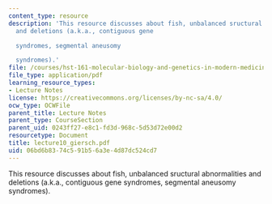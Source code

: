 ```yaml
---
content_type: resource
description: 'This resource discusses about fish, unbalanced sructural abnormalities
  and deletions (a.k.a., contiguous gene

  syndromes, segmental aneusomy

  syndromes).'
file: /courses/hst-161-molecular-biology-and-genetics-in-modern-medicine-fall-2007/06bd6b8374c591b56a3e4d87dc524cd7_lecture10_giersch.pdf
file_type: application/pdf
learning_resource_types:
- Lecture Notes
license: https://creativecommons.org/licenses/by-nc-sa/4.0/
ocw_type: OCWFile
parent_title: Lecture Notes
parent_type: CourseSection
parent_uid: 0243ff27-e8c1-fd3d-968c-5d53d72e00d2
resourcetype: Document
title: lecture10_giersch.pdf
uid: 06bd6b83-74c5-91b5-6a3e-4d87dc524cd7
---
```

This resource discusses about fish, unbalanced sructural abnormalities and deletions (a.k.a., contiguous gene
syndromes, segmental aneusomy
syndromes).